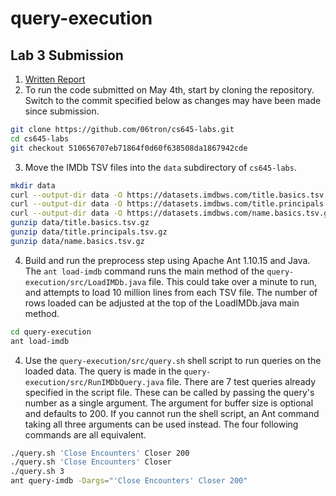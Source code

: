 # query-execution

## Lab 3 Submission

1. [Written Report](https://docs.google.com/document/d/1j5KOT5JKmtH9RWCr999a_85-scG9NIJPKxF5hSJj3TY/edit)
2. To run the code submitted on May 4th, start by cloning the repository. Switch to the commit specified below as changes may have been made since submission.
```sh
git clone https://github.com/06tron/cs645-labs.git
cd cs645-labs
git checkout 510656707eb71864f0d60f638508da1867942cde
```
3. Move the IMDb TSV files into the `data` subdirectory of `cs645-labs`.
```sh
mkdir data
curl --output-dir data -O https://datasets.imdbws.com/title.basics.tsv.gz
curl --output-dir data -O https://datasets.imdbws.com/title.principals.tsv.gz
curl --output-dir data -O https://datasets.imdbws.com/name.basics.tsv.gz
gunzip data/title.basics.tsv.gz
gunzip data/title.principals.tsv.gz
gunzip data/name.basics.tsv.gz
```
4. Build and run the preprocess step using Apache Ant 1.10.15 and Java. The `ant load-imdb` command runs the main method of the `query-execution/src/LoadIMDb.java` file. This could take over a minute to run, and attempts to load 10 million lines from each TSV file. The number of rows loaded can be adjusted at the top of the LoadIMDb.java main method.
```sh
cd query-execution
ant load-imdb
```
4. Use the `query-execution/src/query.sh` shell script to run queries on the loaded data. The query is made in the `query-execution/src/RunIMDbQuery.java` file. There are 7 test queries already specified in the script file. These can be called by passing the query's number as a single argument. The argument for buffer size is optional and defaults to 200. If you cannot run the shell script, an Ant command taking all three arguments can be used instead. The four following commands are all equivalent.
```sh
./query.sh 'Close Encounters' Closer 200
./query.sh 'Close Encounters' Closer
./query.sh 3
ant query-imdb -Dargs="'Close Encounters' Closer 200"
```
